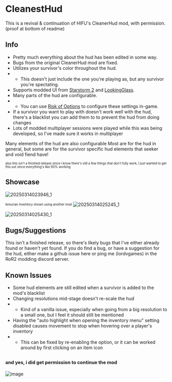 # CleanestHud

This is a revival & continuation of HIFU's CleanerHud mod, with permission. (proof at bottom of readme)

## Info
- Pretty much everything about the hud has been edited in some way.
- Bugs from the original CleanerHud mod are fixed.
- Utilizes your survivor's color throughout the hud.
- - This doesn't just include the one you're playing as, but any survivor you're spectating.
- Supports modded UI from [Starstorm 2](https://thunderstore.io/package/TeamMoonstorm/Starstorm2/) and [LookingGlass](https://thunderstore.io/package/DropPod/LookingGlass/).
- Many parts of the hud are configurable.
- - You can use [Risk of Options](https://thunderstore.io/package/Rune580/Risk_Of_Options/) to configure these settings in-game.
- If a survivor you want to play with doesn't work well with the hud, there's a blacklist you can add them to to prevent the hud from doing changes
- Lots of modded multiplayer sessions were played while this was being developed, so I've made sure it works in multiplayer

Many elements of the hud are also configurable Most are for the hud in general, but some are for the survivor specific hud elements that seeker and void fiend have!

<sub><sup>also this isn't a finished release since i know there's still a few things that don't fully work, I just wanted to get this out since everything's like 90% working</sup></sub>

## Showcase

![20250314023946_1](https://github.com/user-attachments/assets/94455d18-acc4-4d40-b41e-3a1dd132b7b8)

<sub><sup>lemurian inventory shown using another mod</sup></sub>
![20250314025245_1](https://github.com/user-attachments/assets/76f20eed-24c0-4b2d-a41e-8bb16687ef64)

![20250314025430_1](https://github.com/user-attachments/assets/1e033eb2-0d17-4006-9376-fbc0b6437be1)



## Bugs/Suggestions
This isn't a finished release, so there's likely bugs that I've either already found or haven't yet found. If you do find a bug, or have a suggestion for the hud, either make a github issue here or ping me (lordvgames) in the RoR2 modding discord server.

## Known Issues
- Some hud elements are still edited when a survivor is added to the mod's blacklist
- Changing resolutions mid-stage doesn't re-scale the hud
- - Kind of a vanilla issue, especially when going from a big resolution to a small one, but I feel it should still be mentioned
- Having the "auto highlight when opening the inventory menu" setting disabled causes movement to stop when hovering over a player's inventory
- - This can be fixed by re-enabling the option, or it can be worked around by first clicking on an item icon



## <sub><sup>and yes, i did get permission to continue the mod</sup></sub>

![image](https://github.com/user-attachments/assets/131bd210-4f3b-42ea-a0cf-ebf7ae7db98f)
